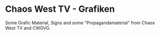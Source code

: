  Chaos West TV - Grafiken
==========================

Some Grafic Material, Signs and some "Propagandamaterial" from Chaos West TV and CWGVG.
